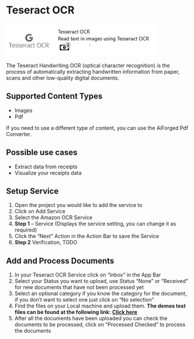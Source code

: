 # Teseract OCR

![](<../../.gitbook/assets/45 (2).png>)

The Teseract Handwriting OCR (optical character recognition) is the process of automatically extracting handwritten information from paper, scans and other low-quality digital documents.

## Supported Content Types

* Images
* Pdf

If you need to use a different type of content, you can use the AiForged Pdf Converter.

## Possible use cases

* Extract data from receipts
* Visualize your receipts data

## Setup Service

1. Open the project you would like to add the service to
2. Click on Add Service
3. Select the Amazon OCR Service
4. **Step 1** – Service (Displays the service setting, you can change it as required)
5. Click the “Next” Action in the Action Bar to save the Service
6. **Step 2** Verification, TODO

## Add and Process Documents

1. In your Teseract OCR Service click on “Inbox” in the App Bar
2. Select your Status you want to upload, use Status “None” or “Received” for new documents that have not been processed yet
3. Select an optional category if you know the category for the document, if you don’t want to select one just click on “No selection”
4. Find the files on your Local machine and upload them. **The demos test files can be found at the following link:** [**Click here**](https://larchold-my.sharepoint.com/:u:/g/personal/jannie\_larcai\_com/Ec-\_k8RmUqNAv6WgCgwItfcBTRp1Gk0V6OeyTj2S3SIUQg?e=EquxX9)
5. After all the documents have been uploaded you can check the documents to be processed, click on “Processed Checked” to process the documents
